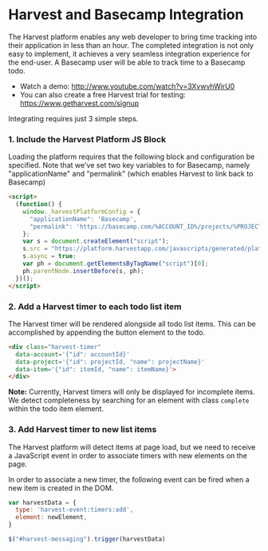 # Harvest and Basecamp Integration

The Harvest platform enables any web developer to bring time tracking into their application in less than an hour. 
The completed integration is not only easy to implement, it achieves a very seamless integration experience 
for the end-user. A Basecamp user will be able to track time to a Basecamp todo. 

* Watch a demo: http://www.youtube.com/watch?v=3XvwvhWirU0
* You can also create a free Harvest trial for testing: https://www.getharvest.com/signup

Integrating requires just 3 simple steps.

### 1. Include the Harvest Platform JS Block

Loading the platform requires that the following block and configuration be
specified. Note that we've set two key variables to for Basecamp, namely "applicationName" and "permalink" (which enables Harvest to link back to Basecamp)

```html
<script>
  (function() {
    window._harvestPlatformConfig = {
      "applicationName": 'Basecamp',
      "permalink": 'https://basecamp.com/%ACCOUNT_ID%/projects/%PROJECT_ID%/todos/%ITEM_ID%'
    };
    var s = document.createElement("script");
    s.src = "https://platform.harvestapp.com/javascripts/generated/platform.js";
    s.async = true;
    var ph = document.getElementsByTagName("script")[0];
    ph.parentNode.insertBefore(s, ph);
  })();
</script>
```

### 2. Add a Harvest timer to each todo list item

The Harvest timer will be rendered alongside all todo
list items. This can be accomplished by appending the
button element to the todo.

```html
<div class="harvest-timer"
  data-account='{"id": accountId}'
  data-project='{"id": projectId, "name": projectName}'
  data-item='{"id": itemId, "name": itemName}'>
</div>
```

**Note:** Currently, Harvest timers will only be
displayed for incomplete items. We detect completeness by
searching for an element with class `complete` within the
todo item element.

### 3. Add Harvest timer to new list items

The Harvest platform will detect items at page load, but
we need to receive a JavaScript event in order to
associate timers with new elements on the page.

In order to associate a new timer, the following event
can be fired when a new item is created in the DOM.

```js
var harvestData = {
  type: 'harvest-event:timers:add',
  element: newElement,
}

$("#harvest-messaging").trigger(harvestData)
```
